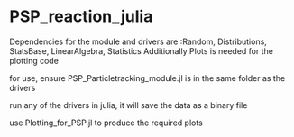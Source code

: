# PSP_reaction_julia

Dependencies for the module and drivers are :Random, Distributions, StatsBase, LinearAlgebra, Statistics 
Additionally Plots is needed for the plotting code

for use, ensure  PSP_Particletracking_module.jl is in the same folder as the drivers

run any of the drivers in julia, it will save the data as a binary file

use Plotting_for_PSP.jl to produce the required plots
